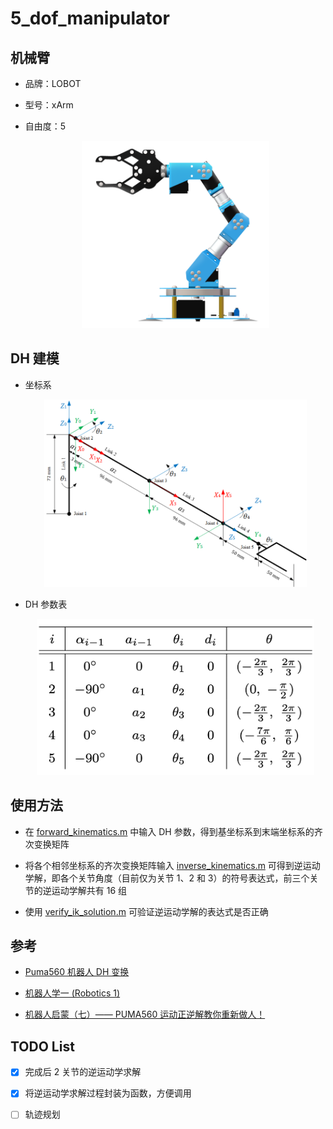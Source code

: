 # 5_dof_manipulator

## 机械臂

- 品牌：LOBOT

- 型号：xArm

- 自由度：5

  <div align=center><img src="images/manipulator.png" height="300"/></div>



## DH 建模

- 坐标系

  <div align=center><img src="images/coordinates.png" height="300"/></div>

- DH 参数表

  <div align=center><img src="images/dh_parameters.png" height="250"/></div>



## 使用方法

- 在 [forward_kinematics.m](scripts/forward_kinematics.m) 中输入 DH 参数，得到基坐标系到末端坐标系的齐次变换矩阵

- 将各个相邻坐标系的齐次变换矩阵输入 [inverse_kinematics.m](scripts/inverse_kinematics.m) 可得到逆运动学解，即各个关节角度（目前仅为关节 1、2 和 3）的符号表达式，前三个关节的逆运动学解共有 16 组

- 使用 [verify_ik_solution.m](scripts/verify_ik_solution.m) 可验证逆运动学解的表达式是否正确



## 参考

- [Puma560 机器人 DH 变换](https://blog.csdn.net/pengjc2001/article/details/70156333)

- [机器人学一 (Robotics 1)](https://zh.coursera.org/learn/robotics1)

- [机器人启蒙（七）—— PUMA560 运动正逆解教你重新做人！](http://blog.sina.com.cn/s/blog_131fa47b20102whij.html)



## TODO List

- [x] 完成后 2 关节的逆运动学求解

- [x] 将逆运动学求解过程封装为函数，方便调用

- [ ] 轨迹规划
